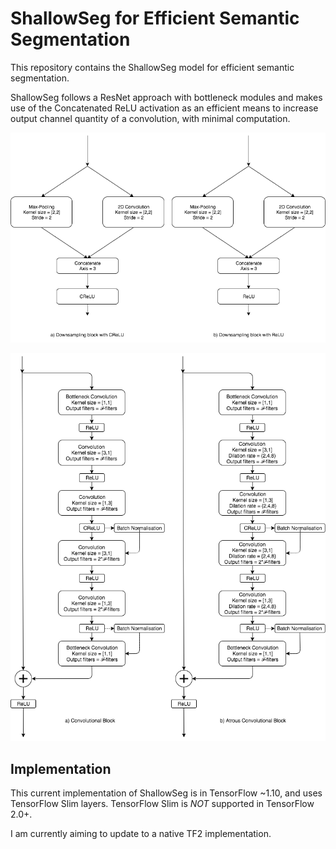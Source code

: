 # ShallowSeg for Efficient Semantic Segmentation

This repository contains the ShallowSeg model for efficient semantic segmentation.

ShallowSeg follows a ResNet approach with bottleneck modules and makes use of the Concatenated ReLU activation as an efficient means to increase output channel quantity of a convolution, with minimal computation.

![Downsampling Blocks](https://raw.githubusercontent.com/michaeltinsley/shallowseg/main/readme_images/downsampling_blocks.png)

![Convolution Blocks](https://raw.githubusercontent.com/michaeltinsley/shallowseg/main/readme_images/convolution_blocks.png)


## Implementation

This current implementation of ShallowSeg is in TensorFlow ~1.10, and uses TensorFlow Slim layers. TensorFlow Slim is _NOT_ supported in TensorFlow 2.0+. 

I am currently aiming to update to a native TF2 implementation.


